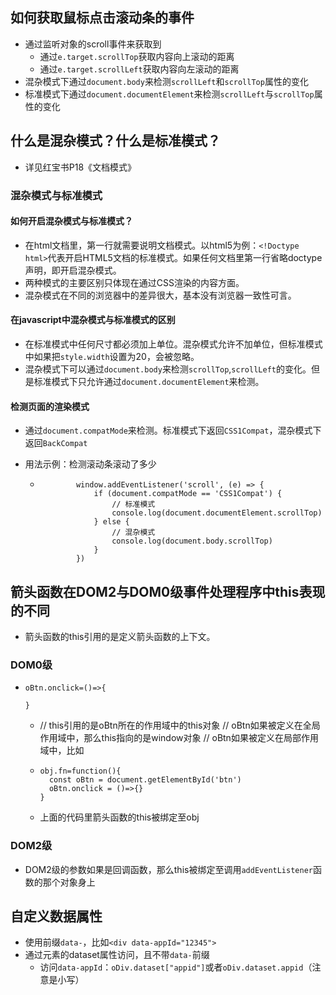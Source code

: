 ##  如何获取鼠标点击滚动条的事件

- 通过监听对象的scroll事件来获取到
  - 通过`e.target.scrollTop`获取内容向上滚动的距离
  - 通过`e.target.scrollLeft`获取内容向左滚动的距离
- 混杂模式下通过`document.body`来检测`scrollLeft`和`scrollTop`属性的变化
- 标准模式下通过`document.documentElement`来检测`scrollLeft`与`scrollTop`属性的变化

## 什么是混杂模式？什么是标准模式？

- 详见红宝书P18《文档模式》

### 混杂模式与标准模式

#### 如何开启混杂模式与标准模式？

- 在html文档里，第一行就需要说明文档模式。以html5为例：`<!Doctype html>`代表开启HTML5文档的标准模式。如果任何文档里第一行省略doctype声明，即开启混杂模式。
- 两种模式的主要区别只体现在通过CSS渲染的内容方面。
- 混杂模式在不同的浏览器中的差异很大，基本没有浏览器一致性可言。

#### 在javascript中混杂模式与标准模式的区别

- 在标准模式中任何尺寸都必须加上单位。混杂模式允许不加单位，但标准模式中如果把`style.width`设置为20，会被忽略。
- 混杂模式下可以通过`document.body`来检测`scrollTop`,`scrollLeft`的变化。但是标准模式下只允许通过`document.documentElement`来检测。

#### 检测页面的渲染模式

- 通过`document.compatMode`来检测。标准模式下返回`CSS1Compat`，混杂模式下返回`BackCompat`

- 用法示例：检测滚动条滚动了多少

  - ```
            window.addEventListener('scroll', (e) => {
                if (document.compatMode == 'CSS1Compat') {
                	// 标准模式
                    console.log(document.documentElement.scrollTop)
                } else {
                	// 混杂模式
                    console.log(document.body.scrollTop)
                }
            })
    ```



## 箭头函数在DOM2与DOM0级事件处理程序中this表现的不同

- 箭头函数的this引用的是定义箭头函数的上下文。

### DOM0级

- ```
  oBtn.onclick=()=>{
  
  }
  ```

  -  // this引用的是oBtn所在的作用域中的this对象
     // oBtn如果被定义在全局作用域中，那么this指向的是window对象
     // oBtn如果被定义在局部作用域中，比如

    - ```
      obj.fn=function(){
      	const oBtn = document.getElementById('btn')
      	oBtn.onclick = ()=>{}
      }
      ```

    - 上面的代码里箭头函数的this被绑定至obj

### DOM2级

- DOM2级的参数如果是回调函数，那么this被绑定至调用`addEventListener`函数的那个对象身上

## 自定义数据属性

- 使用前缀`data-`，比如`<div data-appId="12345">`
- 通过元素的dataset属性访问，且不带`data-`前缀
  - 访问`data-appId`：`oDiv.dataset["appid"]`或者`oDiv.dataset.appid`（注意是小写）

